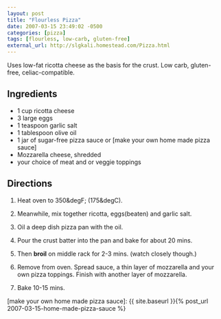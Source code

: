 ```yaml
---
layout: post
title: "Flourless Pizza"
date: 2007-03-15 23:49:02 -0500
categories: [pizza]
tags: [flourless, low-carb, gluten-free]
external_url: http://slgkali.homestead.com/Pizza.html
---
```

Uses low-fat ricotta cheese as the basis for the crust. Low carb, gluten-free, celiac-compatible.


## Ingredients

* 1 cup ricotta cheese
* 3 large eggs
* 1 teaspoon garlic salt
* 1 tablespoon olive oil
* 1 jar of sugar-free pizza sauce or [make your own home made pizza sauce]
* Mozzarella cheese, shredded
* your choice of meat and or veggie toppings


## Directions

1.  Heat oven to 350&degF; (175&degC). 

1.  Meanwhile, mix together ricotta, eggs(beaten) and garlic salt. 

1.  Oil a deep dish pizza pan with the oil. 

1.  Pour the crust batter into the pan and bake for about 20 mins. 

1.  Then **broil** on middle rack for 2-3 mins. (watch closely though.) 

1.  Remove from oven. Spread sauce, a thin layer of mozzarella and your own pizza toppings. Finish with another layer of mozzarella. 

1.  Bake 10-15 mins.


[make your own home made pizza sauce]: {{ site.baseurl }}{% post_url 2007-03-15-home-made-pizza-sauce %}

